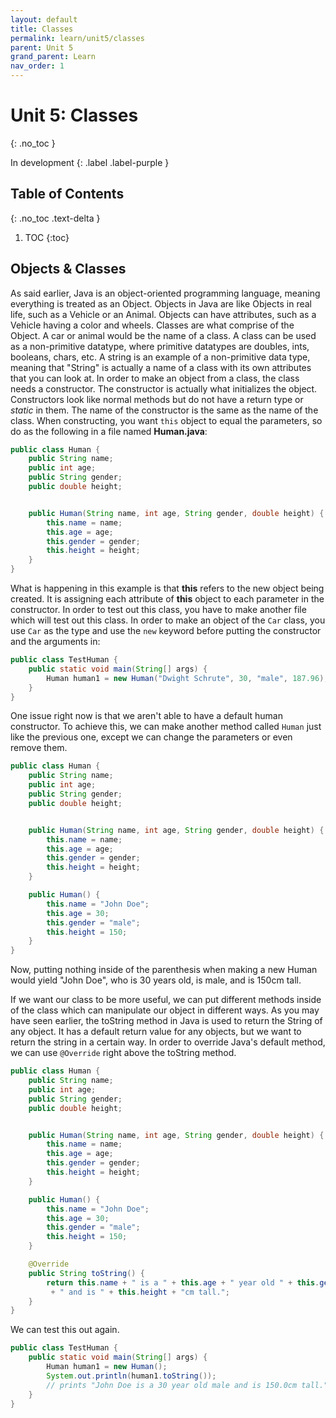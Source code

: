 ```yaml
---
layout: default
title: Classes
permalink: learn/unit5/classes
parent: Unit 5
grand_parent: Learn
nav_order: 1
---
```


<!-- prettier-ignore-start -->

# Unit 5: Classes
{: .no_toc }

In development
{: .label .label-purple }

## Table of Contents
{: .no_toc .text-delta }

1. TOC
{:toc}

<!-- prettier-ignore-end -->

## Objects & Classes

As said earlier, Java is an object-oriented programming language, meaning
everything is treated as an Object. Objects in Java are like Objects in real
life, such as a Vehicle or an Animal. Objects can have attributes, such as a
Vehicle having a color and wheels. Classes are what comprise of the Object. A
car or animal would be the name of a class. A class can be used as a
non-primitive datatype, where primitive datatypes are doubles, ints, booleans,
chars, etc. A string is an example of a non-primitive data type, meaning that
"String" is actually a name of a class with its own attributes that you can look
at. In order to make an object from a class, the class needs a constructor. The
constructor is actually what initializes the object. Constructors look like
normal methods but do not have a return type or _static_ in them. The name of
the constructor is the same as the name of the class. When constructing, you
want `this` object to equal the parameters, so do as the following in a file
named **Human.java**:

```java
public class Human {
    public String name;
    public int age;
    public String gender;
    public double height;


    public Human(String name, int age, String gender, double height) {
        this.name = name;
        this.age = age;
        this.gender = gender;
        this.height = height;
    }
}
```

What is happening in this example is that **this** refers to the new object
being created. It is assigning each attribute of **this** object to each
parameter in the constructor. In order to test out this class, you have to make
another file which will test out this class. In order to make an object of the
`Car` class, you use `Car` as the type and use the `new` keyword before putting
the constructor and the arguments in:

```java
public class TestHuman {
    public static void main(String[] args) {
        Human human1 = new Human("Dwight Schrute", 30, "male", 187.96);
    }
}
```

One issue right now is that we aren't able to have a default human constructor.
To achieve this, we can make another method called `Human` just like the
previous one, except we can change the parameters or even remove them.

```java
public class Human {
    public String name;
    public int age;
    public String gender;
    public double height;


    public Human(String name, int age, String gender, double height) {
        this.name = name;
        this.age = age;
        this.gender = gender;
        this.height = height;
    }

    public Human() {
        this.name = "John Doe";
        this.age = 30;
        this.gender = "male";
        this.height = 150;
    }
}
```

Now, putting nothing inside of the parenthesis when making a new Human would
yield "John Doe", who is 30 years old, is male, and is 150cm tall.

If we want our class to be more useful, we can put different methods inside of
the class which can manipulate our object in different ways. As you may have
seen earlier, the toString method in Java is used to return the String of any
object. It has a default return value for any objects, but we want to return the
string in a certain way. In order to override Java's default method, we can use
`@Override` right above the toString method.

```java
public class Human {
    public String name;
    public int age;
    public String gender;
    public double height;


    public Human(String name, int age, String gender, double height) {
        this.name = name;
        this.age = age;
        this.gender = gender;
        this.height = height;
    }

    public Human() {
        this.name = "John Doe";
        this.age = 30;
        this.gender = "male";
        this.height = 150;
    }

    @Override
    public String toString() {
        return this.name + " is a " + this.age + " year old " + this.gender
         + " and is " + this.height + "cm tall.";
    }
}
```

We can test this out again.

```java
public class TestHuman {
    public static void main(String[] args) {
        Human human1 = new Human();
        System.out.println(human1.toString());
        // prints "John Doe is a 30 year old male and is 150.0cm tall."
    }
}
```

